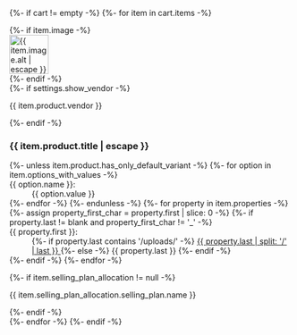 {%- if cart != empty -%}
{%- for item in cart.items -%}
<div id="cart-notification-product-{{ item.key }}" class="cart-item">
    {%- if item.image -%}
    <div class="cart-notification-product__image global-media-settings">
        <img src="{{ item.image | image_url: width: 140 }}" alt="{{ item.image.alt | escape }}" width="70"
            height="{{ 70 | divided_by: item.image.aspect_ratio | ceil }}" loading="lazy">
    </div>
    {%- endif -%}
    <div>
        {%- if settings.show_vendor -%}
        <p class="caption-with-letter-spacing light">{{ item.product.vendor }}</p>
        {%- endif -%}
        <h3 class="cart-notification-product__name h4">{{ item.product.title | escape }}</h3>
        <dl>
            {%- unless item.product.has_only_default_variant -%}
            {%- for option in item.options_with_values -%}
            <div class="product-option">
                <dt>{{ option.name }}:</dt>
                <dd>{{ option.value }}</dd>
            </div>
            {%- endfor -%}
            {%- endunless -%}
            {%- for property in item.properties -%}
            {%- assign property_first_char = property.first | slice: 0 -%}
            {%- if property.last != blank and property_first_char != '_' -%}
            <div class="product-option">
                <dt>{{ property.first }}:</dt>
                <dd>
                    {%- if property.last contains '/uploads/' -%}
                    <a href="{{ property.last }}" class="link" target="_blank">
                        {{ property.last | split: '/' | last }}
                    </a>
                    {%- else -%}
                    {{ property.last }}
                    {%- endif -%}
                </dd>
            </div>
            {%- endif -%}
            {%- endfor -%}
        </dl>
        {%- if item.selling_plan_allocation != null -%}
        <p class="product-option">{{ item.selling_plan_allocation.selling_plan.name }}</p>
        {%- endif -%}
    </div>
</div>
{%- endfor -%}
{%- endif -%}
